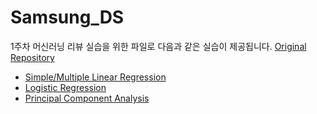 # Samsung_DS

 1주차 머신러닝 리뷰 실습을 위한 파일로 다음과 같은 실습이 제공됩니다. [Original Repository](https://github.com/jonghyupkim/Samsung_DS)

 - [Simple/Multiple Linear Regression](linear_regression(student).ipynb)
 - [Logistic Regression](logistic_regression(student).ipynb)
 - [Principal Component Analysis](PCA(student).ipynb)
 